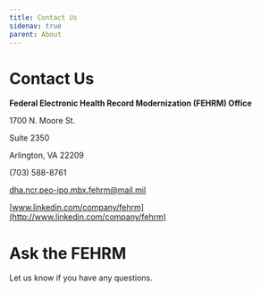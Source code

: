 ```yaml
---
title: Contact Us
sidenav: true
parent: About
---
```

# Contact Us

**Federal Electronic Health Record Modernization (FEHRM) Office**

1700 N. Moore St.

Suite 2350

Arlington, VA 22209

(703) 588-8761

[dha.ncr.peo-ipo.mbx.fehrm@mail.mil](mailto:dha.ncr.peo-ipo.mbx.fehrm@mail.mil)

[www.linkedin.com/company/fehrm](http://www.linkedin.com/company/fehrm)



<a name="askTheFehrm"></a>
# Ask the FEHRM

Let us know if you have any questions.

<!--StartForm-->

<div id="fehrm-ask-an-expert-form"></div>

<script src="https://touchpoints.app.cloud.gov/touchpoints/a4657bcd.js" async></script>

<!--EndForm-->